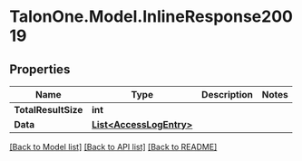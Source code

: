 # TalonOne.Model.InlineResponse20019
## Properties

Name | Type | Description | Notes
------------ | ------------- | ------------- | -------------
**TotalResultSize** | **int** |  | 
**Data** | [**List&lt;AccessLogEntry&gt;**](AccessLogEntry.md) |  | 

[[Back to Model list]](../README.md#documentation-for-models) [[Back to API list]](../README.md#documentation-for-api-endpoints) [[Back to README]](../README.md)

